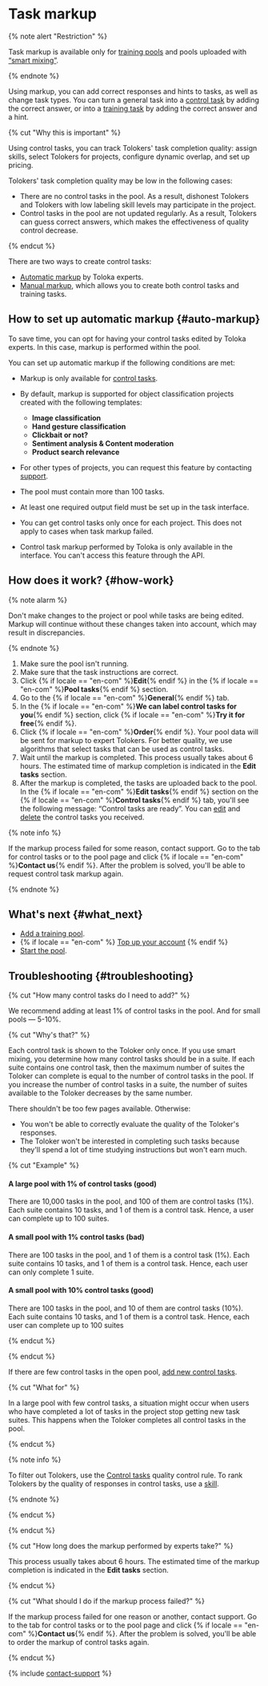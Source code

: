 # Task markup

{% note alert "Restriction" %}

Task markup is available only for [training pools](train.md) and pools uploaded with [“smart mixing”](distribute-tasks-by-pages.md#smart-mixing).

{% endnote %}

Using markup, you can add correct responses and hints to tasks, as well as change task types. You can turn a general task into a [control task](../../glossary.md#control-task) by adding the correct answer, or into a [training task](../../glossary.md#training-task) by adding the correct answer and a hint.

{% cut "Why this is important" %}

Using control tasks, you can track Tolokers' task completion quality: assign skills, select Tolokers for projects, configure dynamic overlap, and set up pricing.

Tolokers' task completion quality may be low in the following cases:

- There are no control tasks in the pool. As a result, dishonest Tolokers and Tolokers with low labeling skill levels may participate in the project.
- Control tasks in the pool are not updated regularly. As a result, Tolokers can guess correct answers, which makes the effectiveness of quality control decrease.

{% endcut %}

There are two ways to create control tasks:

- [Automatic markup](#auto-markup) by Toloka experts.
- [Manual markup](task-markup-by-yourself.md), which allows you to create both control tasks and training tasks.

## How to set up automatic markup {#auto-markup}

To save time, you can opt for having your control tasks edited by Toloka experts. In this case, markup is performed within the pool.

You can set up automatic markup if the following conditions are met:

- Markup is only available for [control tasks](../../glossary.md#control-task).
- By default, markup is supported for object classification projects created with the following templates:
    - **Image classification**
    - **Hand gesture classification**
    - **Clickbait or not?**
    - **Sentiment analysis & Content moderation**
    - **Product search relevance**

- For other types of projects, you can request this feature by contacting [support](#toloka-support).
- The pool must contain more than 100 tasks.
- At least one required output field must be set up in the task interface.
- You can get control tasks only once for each project. This does not apply to cases when task markup failed.
- Control task markup performed by Toloka is only available in the interface. You can't access this feature through the API.

## How does it work? {#how-work}

{% note alarm %}

Don't make changes to the project or pool while tasks are being edited. Markup will continue without these changes taken into account, which may result in discrepancies.

{% endnote %}


1. Make sure the pool isn't running.
1. Make sure that the task instructions are correct.
1. Click {% if locale == "en-com" %}**Edit**{% endif %} in the {% if locale == "en-com" %}**Pool tasks**{% endif %} section.
1. Go to the {% if locale == "en-com" %}**General**{% endif %} tab.
1. In the {% if locale == "en-com" %}**We can label control tasks for you**{% endif %} section, click {% if locale == "en-com" %}**Try it for free**{% endif %}.
1. Click {% if locale == "en-com" %}**Order**{% endif %}. Your pool data will be sent for markup to expert Tolokers. For better quality, we use algorithms that select tasks that can be used as control tasks.
1. Wait until the markup is completed. This process usually takes about 6 hours. The estimated time of markup completion is indicated in the **Edit tasks** section.
1. After the markup is completed, the tasks are uploaded back to the pool. In the {% if locale == "en-com" %}**Edit tasks**{% endif %} section on the {% if locale == "en-com" %}**Control tasks**{% endif %} tab, you'll see the following message: “Control tasks are ready”. You can [edit](task-markup-by-yourself.md#task-edit) and [delete](task-markup-by-yourself.md#delete-task) the control tasks you received.

{% note info %}

If the markup process failed for some reason, contact support. Go to the tab for control tasks or to the pool page and click {% if locale == "en-com" %}**Contact us**{% endif %}. After the problem is solved, you'll be able to request control task markup again.

{% endnote %}



## What's next {#what_next}

- [Add a training pool](train.md).
- {% if locale == "en-com" %}
  [Top up your account](refill.md)
  {% endif %}
- [Start the pool](pool-run-and-stop.md).


## Troubleshooting {#troubleshooting}

{% cut "How many control tasks do I need to add?" %}

We recommend adding at least 1% of control tasks in the pool. And for small pools — 5-10%.

{% cut "Why's that?" %}

Each control task is shown to the Toloker only once. If you use smart mixing, you determine how many control tasks should be in a suite. If each suite contains one control task, then the maximum number of suites the Toloker can complete is equal to the number of control tasks in the pool. If you increase the number of control tasks in a suite, the number of suites available to the Toloker decreases by the same number.

There shouldn't be too few pages available. Otherwise:

- You won't be able to correctly evaluate the quality of the Toloker's responses.
- The Toloker won't be interested in completing such tasks because they'll spend a lot of time studying instructions but won't earn much.

{% cut "Example" %}

#### A large pool with 1% of control tasks (good)

There are 10,000 tasks in the pool, and 100 of them are control tasks (1%). Each suite contains 10 tasks, and 1 of them is a control task. Hence, a user can complete up to 100 suites.

#### A small pool with 1% control tasks (bad)

There are 100 tasks in the pool, and 1 of them is a control task (1%). Each suite contains 10 tasks, and 1 of them is a control task. Hence, each user can only complete 1 suite.

#### A small pool with 10% control tasks (good)

There are 100 tasks in the pool, and 10 of them are control tasks (10%). Each suite contains 10 tasks, and 1 of them is a control task. Hence, each user can complete up to 100 suites

{% endcut %}

{% endcut %}

If there are few control tasks in the open pool, [add new control tasks](../troubleshooting/pool-setup.md#add-gs).

{% cut "What for" %}

In a large pool with few control tasks, a situation might occur when users who have completed a lot of tasks in the project stop getting new task suites. This happens when the Toloker completes all control tasks in the pool.

{% endcut %}

{% note info %}

To filter out Tolokers, use the [Control tasks](control.md) quality control rule. To rank Tolokers by the quality of responses in control tasks, use a [skill](nav.md).

{% endnote %}

{% endcut %}

{% endcut %}

{% cut "How long does the markup performed by experts take?" %}

This process usually takes about 6 hours. The estimated time of the markup completion is indicated in the **Edit tasks** section.

{% endcut %}

{% cut "What should I do if the markup process failed?" %}

If the markup process failed for one reason or another, contact support. Go to the tab for control tasks or to the pool page and click {% if locale == "en-com" %}**Contact us**{% endif %}. After the problem is solved, you'll be able to order the markup of control tasks again.

{% endcut %}

{% include [contact-support](../_includes/contact-support-help.md) %}

